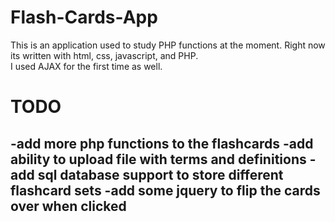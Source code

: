 Flash-Cards-App
===============
This is an application used to study PHP functions at the moment.  Right now its written with html, css, javascript, and PHP.  
I used AJAX for the first time as well.

TODO
==============
-add more php functions to the flashcards
-add ability to upload file with terms and definitions
-add sql database support to store different flashcard sets
-add some jquery to flip the cards over when clicked
-
